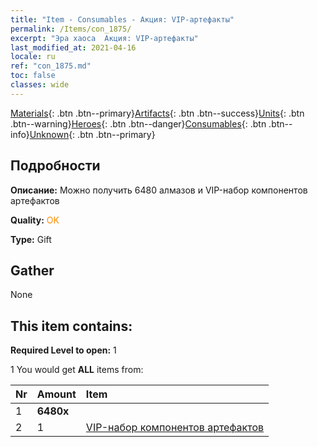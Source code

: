 ```yaml
---
title: "Item - Consumables - Акция: VIP-артефакты"
permalink: /Items/con_1875/
excerpt: "Эра хаоса  Акция: VIP-артефакты"
last_modified_at: 2021-04-16
locale: ru
ref: "con_1875.md"
toc: false
classes: wide
---
```

 [Materials](/ru/Items/){: .btn .btn--primary}[Artifacts](/ru/Items/Artifacts/){: .btn .btn--success}[Units](/ru/Items/Units/){: .btn .btn--warning}[Heroes](/ru/Items/Heroes/){: .btn .btn--danger}[Consumables](/ru/Items/Consumables/){: .btn .btn--info}[Unknown](/ru/Items/Unknown/){: .btn .btn--primary}

## Подробности
 **Описание:** Можно получить 6480 алмазов и VIP-набор компонентов артефактов

 **Quality:** <span style="color: #FF8C00">OK</span>

 **Type:** Gift

## Gather

  None

## This item contains:

 **Required Level to open:** 1

 1 You would get **ALL** items  from:

  | Nr | Amount |     Item    |
  |:---|:-------|:------------|
  | 1 |  **6480x** | <i class="fas fa-gem"/> |  | 
  | 2 | 1 | [VIP-набор компонентов артефактов](/ru/Items/con_1874/) |  | 
